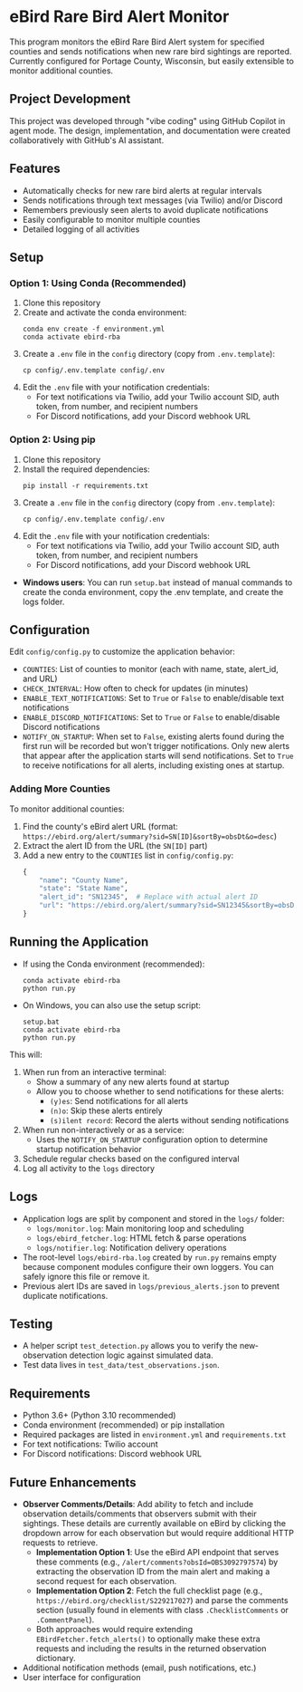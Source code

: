 # eBird Rare Bird Alert Monitor

This program monitors the eBird Rare Bird Alert system for specified counties and sends notifications when new rare bird sightings are reported. Currently configured for Portage County, Wisconsin, but easily extensible to monitor additional counties.

## Project Development

This project was developed through "vibe coding" using GitHub Copilot in agent mode. The design, implementation, and documentation were created collaboratively with GitHub's AI assistant.

## Features

- Automatically checks for new rare bird alerts at regular intervals
- Sends notifications through text messages (via Twilio) and/or Discord
- Remembers previously seen alerts to avoid duplicate notifications
- Easily configurable to monitor multiple counties
- Detailed logging of all activities

## Setup

### Option 1: Using Conda (Recommended)

1. Clone this repository
2. Create and activate the conda environment:
   ```
   conda env create -f environment.yml
   conda activate ebird-rba
   ```
3. Create a `.env` file in the `config` directory (copy from `.env.template`):
   ```
   cp config/.env.template config/.env
   ```
4. Edit the `.env` file with your notification credentials:
   - For text notifications via Twilio, add your Twilio account SID, auth token, from number, and recipient numbers
   - For Discord notifications, add your Discord webhook URL

### Option 2: Using pip

1. Clone this repository
2. Install the required dependencies:
   ```
   pip install -r requirements.txt
   ```
3. Create a `.env` file in the `config` directory (copy from `.env.template`):
   ```
   cp config/.env.template config/.env
   ```
4. Edit the `.env` file with your notification credentials:
   - For text notifications via Twilio, add your Twilio account SID, auth token, from number, and recipient numbers
   - For Discord notifications, add your Discord webhook URL

- **Windows users**: You can run `setup.bat` instead of manual commands to create the conda environment, copy the .env template, and create the logs folder.

## Configuration

Edit `config/config.py` to customize the application behavior:

- `COUNTIES`: List of counties to monitor (each with name, state, alert_id, and URL)
- `CHECK_INTERVAL`: How often to check for updates (in minutes)
- `ENABLE_TEXT_NOTIFICATIONS`: Set to `True` or `False` to enable/disable text notifications
- `ENABLE_DISCORD_NOTIFICATIONS`: Set to `True` or `False` to enable/disable Discord notifications
- `NOTIFY_ON_STARTUP`: When set to `False`, existing alerts found during the first run will be recorded but won't trigger notifications. Only new alerts that appear after the application starts will send notifications. Set to `True` to receive notifications for all alerts, including existing ones at startup.

### Adding More Counties

To monitor additional counties:

1. Find the county's eBird alert URL (format: `https://ebird.org/alert/summary?sid=SN[ID]&sortBy=obsDt&o=desc`)
2. Extract the alert ID from the URL (the `SN[ID]` part)
3. Add a new entry to the `COUNTIES` list in `config/config.py`:
   ```python
   {
       "name": "County Name",
       "state": "State Name",
       "alert_id": "SN12345",  # Replace with actual alert ID
       "url": "https://ebird.org/alert/summary?sid=SN12345&sortBy=obsDt&o=desc"
   }
   ```

## Running the Application

- If using the Conda environment (recommended):
  ```
  conda activate ebird-rba
  python run.py
  ```
- On Windows, you can also use the setup script:
  ```
  setup.bat
  conda activate ebird-rba
  python run.py
  ```

This will:
1. When run from an interactive terminal:
   - Show a summary of any new alerts found at startup
   - Allow you to choose whether to send notifications for these alerts:
     - `(y)es`: Send notifications for all alerts
     - `(n)o`: Skip these alerts entirely
     - `(s)ilent record`: Record the alerts without sending notifications
2. When run non-interactively or as a service:
   - Uses the `NOTIFY_ON_STARTUP` configuration option to determine startup notification behavior
3. Schedule regular checks based on the configured interval
4. Log all activity to the `logs` directory

## Logs

- Application logs are split by component and stored in the `logs/` folder:
  - `logs/monitor.log`: Main monitoring loop and scheduling
  - `logs/ebird_fetcher.log`: HTML fetch & parse operations
  - `logs/notifier.log`: Notification delivery operations
- The root-level `logs/ebird-rba.log` created by `run.py` remains empty because component modules configure their own loggers. You can safely ignore this file or remove it.
- Previous alert IDs are saved in `logs/previous_alerts.json` to prevent duplicate notifications.

## Testing

- A helper script `test_detection.py` allows you to verify the new‐observation detection logic against simulated data.
- Test data lives in `test_data/test_observations.json`.

## Requirements

- Python 3.6+ (Python 3.10 recommended)
- Conda environment (recommended) or pip installation
- Required packages are listed in `environment.yml` and `requirements.txt`
- For text notifications: Twilio account
- For Discord notifications: Discord webhook URL

## Future Enhancements

- **Observer Comments/Details**: Add ability to fetch and include observation details/comments that observers submit with their sightings. These details are currently available on eBird by clicking the dropdown arrow for each observation but would require additional HTTP requests to retrieve.
  - **Implementation Option 1**: Use the eBird API endpoint that serves these comments (e.g., `/alert/comments?obsId=OBS3092797574`) by extracting the observation ID from the main alert and making a second request for each observation.
  - **Implementation Option 2**: Fetch the full checklist page (e.g., `https://ebird.org/checklist/S229217027`) and parse the comments section (usually found in elements with class `.ChecklistComments` or `.CommentPanel`).
  - Both approaches would require extending `EBirdFetcher.fetch_alerts()` to optionally make these extra requests and including the results in the returned observation dictionary.
- Additional notification methods (email, push notifications, etc.)
- User interface for configuration